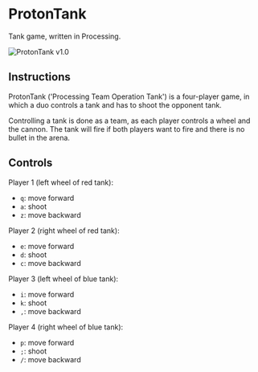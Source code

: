 # ProtonTank

Tank game, written in Processing.

![ProtonTank v1.0](ProtonTank_1_0.png)

## Instructions

ProtonTank ('Processing Team Operation Tank') is a four-player game,
in which a duo controls a tank and has to shoot the opponent tank.

Controlling a tank is done as a team, as each player controls a wheel and the cannon.
The tank will fire if both players want to fire and there is no bullet in the arena.

## Controls

Player 1 (left wheel of red tank):

 * `q`: move forward
 * `a`: shoot
 * `z`: move backward

Player 2 (right wheel of red tank):

 * `e`: move forward
 * `d`: shoot
 * `c`: move backward


Player 3 (left wheel of blue tank):

 * `i`: move forward
 * `k`: shoot
 * `,`: move backward

Player 4 (right wheel of blue tank):

 * `p`: move forward
 * `;`: shoot
 * `/`: move backward
